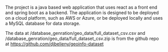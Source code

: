 The project is a java based web application that uses react as a front end and spring boot as a backend. The application is designed to be deployed on a cloud platform, such as AWS or Azure, or be deployed locally and uses a MySQL database for data storage.


The data at /database_genration/geo_data/full_dataset_csv.csv and /database_genration/geo_data/full_dataset_csv.zip is from the github repo at https://github.com/djbelieny/geoinfo-dataset

